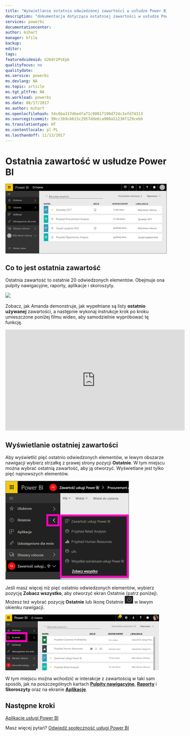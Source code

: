 ```yaml
---
title: "Wyświetlanie ostatnio odwiedzonej zawartości w usłudze Power BI"
description: "dokumentacja dotycząca ostatniej zawartości w usłudze Power BI"
services: powerbi
documentationcenter: 
author: mihart
manager: kfile
backup: 
editor: 
tags: 
featuredvideoid: G26dr2PsEpk
qualityfocus: no
qualitydate: 
ms.service: powerbi
ms.devlang: NA
ms.topic: article
ms.tgt_pltfrm: NA
ms.workload: powerbi
ms.date: 08/17/2017
ms.author: mihart
ms.openlocfilehash: 54c6ba317dbe4fa71c9001f190d724c3afd74313
ms.sourcegitcommit: 99cc3b9cb615c2957dde6ca908a51238f129cebb
ms.translationtype: HT
ms.contentlocale: pl-PL
ms.lasthandoff: 11/13/2017
---
```

# <a name="recent-content-in-power-bi-service"></a>**Ostatnia** zawartość w usłudze Power BI
![](media/service-recent/power-bi-recent-screen.png)

## <a name="what-is-recent-content"></a>Co to jest ostatnia zawartość
Ostatnia zawartość to ostatnie 20 odwiedzonych elementów.  Obejmuje ona pulpity nawigacyjne, raporty, aplikacje i skoroszyty.

![](media/service-recent/power-bi-recent.png)

Zobacz, jak Amanda demonstruje, jak wypełniane są listy **ostatnio używanej** zawartości, a następnie wykonaj instrukcje krok po kroku umieszczone poniżej filmu wideo, aby samodzielnie wypróbować tę funkcję.

<iframe width="560" height="315" src="https://www.youtube.com/embed/G26dr2PsEpk" frameborder="0" allowfullscreen></iframe>

## <a name="display-recent-content"></a>Wyświetlanie ostatniej zawartości
Aby wyświetlić pięć ostatnio odwiedzonych elementów, w lewym obszarze nawigacji wybierz strzałkę z prawej strony pozycji **Ostatnie**.  W tym miejscu można wybrać ostatnią zawartość, aby ją otworzyć. Wyświetlane jest tylko pięć najnowszych elementów.

![](media/service-recent/power-bi-recent-flyout-new.png)

Jeśli masz więcej niż pięć ostatnio odwiedzonych elementów, wybierz pozycję **Zobacz wszystko**, aby otworzyć ekran Ostatnie (patrz poniżej). Możesz też wybrać pozycję **Ostatnie** lub ikonę Ostatnie ![](media/service-recent/power-bi-recent-icon.png) w lewym okienku nawigacji.

![](media/service-recent/power-bi-recent-list.png)

W tym miejscu można wchodzić w interakcje z zawartością w taki sam sposób, jak na poszczególnych kartach [**Pulpity nawigacyjne**](service-dashboards.md), [**Raporty**](service-reports.md) i **Skoroszyty** oraz na ekranie [**Aplikacje**](service-install-use-apps.md).

## <a name="next-steps"></a>Następne kroki
[Aplikacje usługi Power BI](service-install-use-apps.md)

Masz więcej pytań? [Odwiedź społeczność usługi Power BI](http://community.powerbi.com/)

